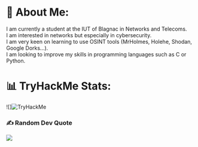 # 💫 About Me:
I am currently a student at the IUT of Blagnac in Networks and Telecoms. <br>I am interested in networks but especially in cybersecurity.<br>I am very keen on learning to use OSINT tools (MrHolmes, Holehe, Shodan, Google Dorks...).<br>I am looking to improve my skills in programming languages such as C or Python.


# 📊 TryHackMe Stats:

![]<img src="https://tryhackme-badges.s3.amazonaws.com/5nip.png" alt="TryHackMe">

### ✍️ Random Dev Quote
![](https://quotes-github-readme.vercel.app/api?type=horizontal&theme=dark)
